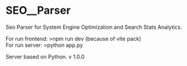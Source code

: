 # SEO__Parser
Seo Parser for System Engine Optimization and Search Stats Analytics.

For run frontend: >npm run dev (because of vite pack) <br />
For run server: >python app.py

Server based on Python.
v 1.0.0
